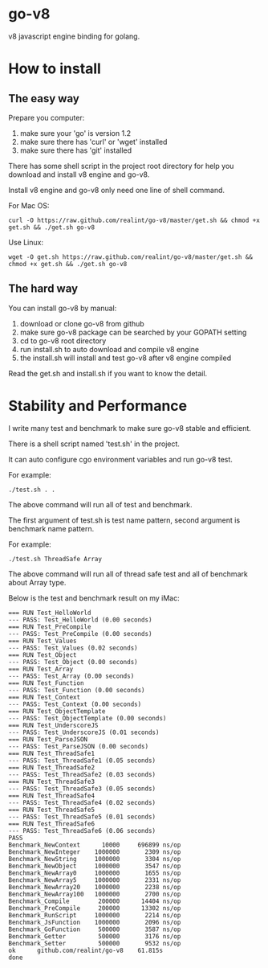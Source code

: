 go-v8
=====

v8 javascript engine binding for golang.

How to install
==============

The easy way
------------

Prepare you computer:

1. make sure your 'go' is version 1.2
2. make sure there has 'curl' or 'wget' installed
3. make sure there has 'git' installed

There has some shell script in the project root directory for help you download and install v8 engine and go-v8.

Install v8 engine and go-v8 only need one line of shell command.

For Mac OS:

```
curl -O https://raw.github.com/realint/go-v8/master/get.sh && chmod +x get.sh && ./get.sh go-v8
```

Use Linux:

```
wget -O get.sh https://raw.github.com/realint/go-v8/master/get.sh && chmod +x get.sh && ./get.sh go-v8
```

The hard way
------------

You can install go-v8 by manual:

1. download or clone go-v8 from github
2. make sure go-v8 package can be searched by your GOPATH setting
3. cd to go-v8 root directory
4. run install.sh to auto download and compile v8 engine
5. the install.sh will install and test go-v8 after v8 engine compiled

Read the get.sh and install.sh if you want to know the detail.

Stability and Performance
=========================

I write many test and benchmark to make sure go-v8 stable and efficient.

There is a shell script named 'test.sh' in the project. 

It can auto configure cgo environment variables and run go-v8 test.

For example:

```
./test.sh . .
```

The above command will run all of test and benchmark.

The first argument of test.sh is test name pattern, second argument is benchmark name pattern.

For example:

```
./test.sh ThreadSafe Array
```

The above command will run all of thread safe test and all of benchmark about Array type.

Below is the test and benchmark result on my iMac:

```
=== RUN Test_HelloWorld
--- PASS: Test_HelloWorld (0.00 seconds)
=== RUN Test_PreCompile
--- PASS: Test_PreCompile (0.00 seconds)
=== RUN Test_Values
--- PASS: Test_Values (0.02 seconds)
=== RUN Test_Object
--- PASS: Test_Object (0.00 seconds)
=== RUN Test_Array
--- PASS: Test_Array (0.00 seconds)
=== RUN Test_Function
--- PASS: Test_Function (0.00 seconds)
=== RUN Test_Context
--- PASS: Test_Context (0.00 seconds)
=== RUN Test_ObjectTemplate
--- PASS: Test_ObjectTemplate (0.00 seconds)
=== RUN Test_UnderscoreJS
--- PASS: Test_UnderscoreJS (0.01 seconds)
=== RUN Test_ParseJSON
--- PASS: Test_ParseJSON (0.00 seconds)
=== RUN Test_ThreadSafe1
--- PASS: Test_ThreadSafe1 (0.05 seconds)
=== RUN Test_ThreadSafe2
--- PASS: Test_ThreadSafe2 (0.03 seconds)
=== RUN Test_ThreadSafe3
--- PASS: Test_ThreadSafe3 (0.05 seconds)
=== RUN Test_ThreadSafe4
--- PASS: Test_ThreadSafe4 (0.02 seconds)
=== RUN Test_ThreadSafe5
--- PASS: Test_ThreadSafe5 (0.01 seconds)
=== RUN Test_ThreadSafe6
--- PASS: Test_ThreadSafe6 (0.06 seconds)
PASS
Benchmark_NewContext      10000     696899 ns/op
Benchmark_NewInteger    1000000       2309 ns/op
Benchmark_NewString     1000000       3304 ns/op
Benchmark_NewObject     1000000       3547 ns/op
Benchmark_NewArray0     1000000       1655 ns/op
Benchmark_NewArray5     1000000       2331 ns/op
Benchmark_NewArray20    1000000       2238 ns/op
Benchmark_NewArray100   1000000       2700 ns/op
Benchmark_Compile        200000      14404 ns/op
Benchmark_PreCompile     200000      13302 ns/op
Benchmark_RunScript     1000000       2214 ns/op
Benchmark_JsFunction    1000000       2096 ns/op
Benchmark_GoFunction     500000       3587 ns/op
Benchmark_Getter         500000       3176 ns/op
Benchmark_Setter         500000       9532 ns/op
ok  	github.com/realint/go-v8	61.815s
done
```
